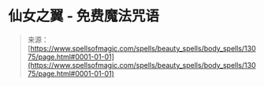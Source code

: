 <!--yml

category: 未分类

date: 2024-06-12 18:51:15

-->

# 仙女之翼 - 免费魔法咒语

> 来源：[https://www.spellsofmagic.com/spells/beauty_spells/body_spells/13075/page.html#0001-01-01](https://www.spellsofmagic.com/spells/beauty_spells/body_spells/13075/page.html#0001-01-01)

